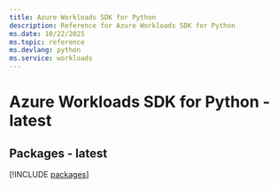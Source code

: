 ```yaml
---
title: Azure Workloads SDK for Python
description: Reference for Azure Workloads SDK for Python
ms.date: 10/22/2025
ms.topic: reference
ms.devlang: python
ms.service: workloads
---
```

# Azure Workloads SDK for Python - latest
## Packages - latest
[!INCLUDE [packages](workloads-index.md)]
